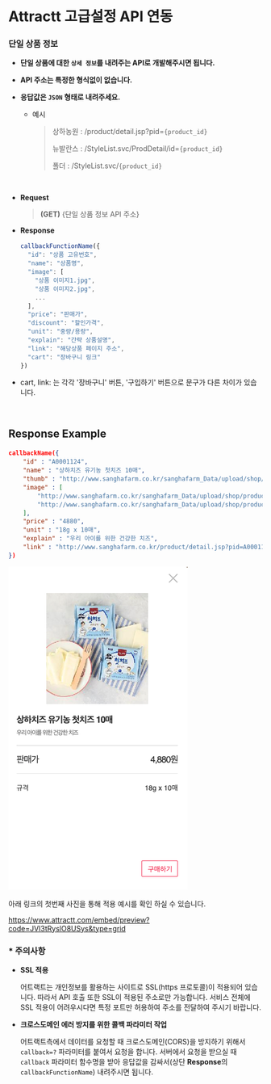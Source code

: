 # Attractt 고급설정 API 연동

### 단일 상품 정보

- **단일 상품에 대한 `상세 정보`를 내려주는 API로 개발해주시면 됩니다.**

- **API 주소는 특정한 형식없이 없습니다.**

- **응답값은 `JSON` 형태로 내려주세요.**

  - 예시

    > 상하농원 : /product/detail.jsp?pid=`{product_id}`
    >
    > 뉴발란스 : /StyleList.svc/ProdDetail/id=`{product_id}`
    >
    > 폴더 : /StyleList.svc/`{product_id}`

<br>

- **Request**

  > **(GET)** {단일 상품 정보 API 주소}

- **Response**

  ```js
  callbackFunctionName({
    "id": "상품 고유번호",
    "name": "상품명",
    "image": [
      "상품 이미지1.jpg",
      "상품 이미지2.jpg",
      ...
    ],
    "price": "판매가",
    "discount": "할인가격",
    "unit": "중량/용량",
    "explain": "간략 상품설명",
    "link": "해당상품 페이지 주소",
    "cart": "장바구니 링크"
  })
  ```



- cart, link: 는 각각 '장바구니' 버튼, '구입하기' 버튼으로 문구가 다른 차이가 있습니다.

<br>



## Response Example

```json
callbackName({
	"id" : "A0001124",
	"name" : "상하치즈 유기농 첫치즈 10매",
	"thumb" : "http://www.sanghafarm.co.kr/sanghafarm_Data/upload/shop/product/201911/A0001124_2019112712562930826.jpg",
	"image" : [
		"http://www.sanghafarm.co.kr/sanghafarm_Data/upload/shop/product/201911/A0001124_2019112712562930825.jpg",
		"http://www.sanghafarm.co.kr/sanghafarm_Data/upload/shop/product/201911/A0001124_2019112712562930827.jpg"
	],
	"price" : "4880",
	"unit" : "18g x 10매",
	"explain" : "우리 아이를 위한 건강한 치즈",
	"link" : "http://www.sanghafarm.co.kr/product/detail.jsp?pid=A0001124"
})

```



![API 적용예시 사진](./attractt-api-screenshot.png)



아래 링크의 첫번째 사진을 통해 적용 예시를 확인 하실 수 있습니다.

https://www.attractt.com/embed/preview?code=JVI3tRyslO8USys&type=grid 

### * 주의사항

- **SSL 적용**

  어트랙트는 개인정보를 활용하는 사이트로 SSL(https 프로토콜)이 적용되어 있습니다. 따라서 API 호출 또한 SSL이 적용된 주소로만 가능합니다. 서비스 전체에 SSL 적용이 어려우시다면 특정 포트만 허용하여 주소를 전달하여 주시기 바랍니다.

- **크로스도메인 에러 방지를 위한 콜백 파라미터 작업**

  어트랙트측에서 데이터를 요청할 때 크로스도메인(CORS)을 방지하기 위해서 `callback=?` 파라미터를 붙여서 요청을 합니다. 서버에서 요청을 받으실 때 `callback` 파라미터 함수명을 받아 응답값을 감싸서(상단 **Response**의 `callbackFunctionName`) 내려주시면 됩니다.

  
